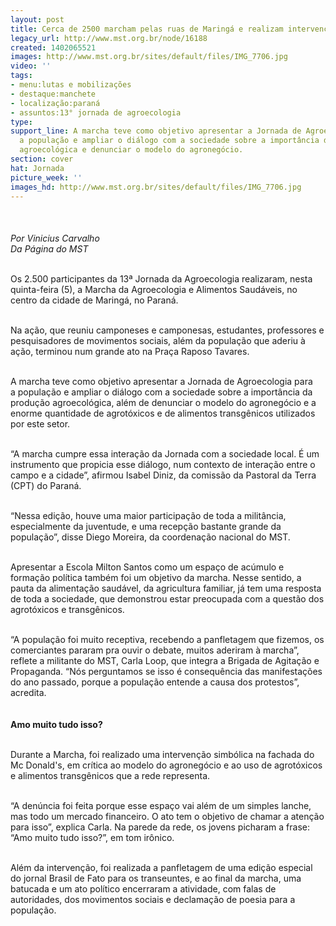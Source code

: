 ```yaml
---
layout: post
title: Cerca de 2500 marcham pelas ruas de Maringá e realizam intervenção no Mc Donald's
legacy_url: http://www.mst.org.br/node/16188
created: 1402065521
images: http://www.mst.org.br/sites/default/files/IMG_7706.jpg
video: ''
tags:
- menu:lutas e mobilizações
- destaque:manchete
- localização:paraná
- assuntos:13° jornada de agroecologia
type: 
support_line: A marcha teve como objetivo apresentar a Jornada de Agroecologia para
  a população e ampliar o diálogo com a sociedade sobre a importância da produção
  agroecológica e denunciar o modelo do agronegócio.
section: cover
hat: Jornada
picture_week: ''
images_hd: http://www.mst.org.br/sites/default/files/IMG_7706.jpg
---
```

<p><em><img style="margin: 10px;" src="http://www.mst.org.br/sites/default/files/IMG_7706.jpg" alt=""><br><br>Por Vinicius Carvalho</em><br><em>Da Página do MST</em></p><p><br>Os 2.500 participantes da 13ª Jornada da Agroecologia realizaram, nesta quinta-feira (5), a Marcha da Agroecologia e Alimentos Saudáveis, no centro da cidade de Maringá, no Paraná.&nbsp;</p><p><br>Na ação, que reuniu camponeses e camponesas, estudantes, professores e pesquisadores de movimentos sociais, além da população que aderiu à ação, terminou num grande ato na Praça Raposo Tavares.</p><p><br><img style="margin: 10px; float: right;" src="http://www.mst.org.br/sites/default/files/IMG_7722.jpg" alt="">A marcha teve como objetivo apresentar a Jornada de Agroecologia para a população e ampliar o diálogo com a sociedade sobre a importância da produção agroecológica, além de denunciar o modelo do agronegócio e a enorme quantidade de agrotóxicos e de alimentos transgênicos utilizados por este setor.&nbsp;</p><p><br>“A marcha cumpre essa interação da Jornada com a sociedade local. É um instrumento que propicia esse diálogo, num contexto de interação entre o campo e a cidade”, afirmou Isabel Diniz, da comissão da Pastoral da Terra (CPT) do Paraná.&nbsp;</p><p><br>“Nessa edição, houve uma maior participação de toda a militância, especialmente da juventude, e uma recepção bastante grande da população”, disse Diego Moreira, da coordenação nacional do MST.&nbsp;</p><p><br>Apresentar a Escola Milton Santos como um espaço de acúmulo e formação política também foi um objetivo da marcha. Nesse sentido, a pauta da alimentação saudável, da agricultura familiar, já tem uma resposta de toda a sociedade, que demonstrou estar preocupada com a questão dos agrotóxicos e transgênicos.</p><p><br>“A população foi muito receptiva, recebendo a panfletagem que fizemos, os comerciantes pararam pra ouvir o debate, muitos aderiram à marcha”, reflete a militante do MST, Carla Loop, que integra a Brigada de Agitação e Propaganda. “Nós perguntamos se isso é consequência das manifestações do ano passado, porque a população entende a causa dos protestos”, acredita.</p><p><img style="margin: 10px;" src="http://www.mst.org.br/sites/default/files/IMG_7711.jpg" alt=""><br><strong>Amo muito tudo isso?</strong></p><p><br>Durante a Marcha, foi realizado uma intervenção simbólica na fachada do Mc Donald's, em crítica ao modelo do agronegócio e ao uso de agrotóxicos e alimentos transgênicos que a rede representa.&nbsp;</p><p><br>“A denúncia foi feita porque esse espaço vai além de um simples lanche, mas todo um mercado financeiro. O ato tem o objetivo de chamar a atenção para isso”, explica Carla. Na parede da rede, os jovens picharam a frase: “Amo muito tudo isso?”, em tom irônico.</p><p><br>Além da intervenção, foi realizada a panfletagem de uma edição especial do jornal Brasil de Fato para os transeuntes, e ao final da marcha, uma batucada e um ato político encerraram a atividade, com falas de autoridades, dos movimentos sociais e declamação de poesia para a população.</p><div>&nbsp;<img style="margin: 10px;" src="http://www.mst.org.br/sites/default/files/IMG_7773.jpg" alt=""></div><div>&nbsp;</div>

